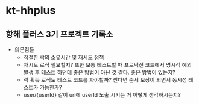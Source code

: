 # kt-hhplus
## 항해 플러스 3기 프로젝트 기록소

+ 의문점들
  + 적절한 락의 소유시간 및 재시도 정책
  + 재시도 로직 필요할지? 또한 보통 테스트할 때 프로덕션 코드에서 명시적 예외 발생 후 테스트 하던데 좋은 방법이 아닌 것 같다. 좋은 방법이 있는지?
  + 락 획득 로직도 테스트 코드를 짜야할까? 짠다면 순서 보장이 되면서 동시성 테스트가 가능한가?
  + user/{userId} 같이 url에 userId 노출 시키는 거 어떻게 생각하시는지?